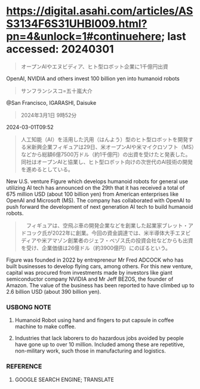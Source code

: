 # https://digital.asahi.com/articles/ASS3134F6S31UHBI009.html?pn=4&unlock=1#continuehere; last accessed: 20240301

> オープンAIやエヌビディア、ヒト型ロボット企業に1千億円出資

OpenAI, NVIDIA and others invest 100 billion yen into humanoid robots

> サンフランシスコ=五十嵐大介

@San Francisco, IGARASHI, Daisuke

> 2024年3月1日 9時52分

2024-03-01T09:52

> 人工知能（AI）を活用した汎用（はんよう）型のヒト型ロボットを開発する米新興企業フィギュアは29日、米オープンAIや米マイクロソフト（MS）などから総額6億7500万ドル（約1千億円）の出資を受けたと発表した。同社はオープンAIと協業し、ヒト型ロボット向けの次世代のAI技術の開発を進めるとしている。

New U.S. venture Figure which develops humanoid robots for general use utilizing AI tech has announced on the 29th that it has received a total of 675 million USD (about 100 billion yen) from American enterprises like OpenAI and Microsoft (MS). The company has collaborated with OpenAI to push forward the development of next generation AI tech to build humanoid robots.

>　フィギュアは、空飛ぶ車の開発企業などを創業した起業家ブレット・アドコック氏が2022年に創業。今回の資金調達では、米半導体大手エヌビディアや米アマゾン創業者のジェフ・ベゾス氏の投資会社などからも出資を受け、企業価値は26億ドル（約3900億円）にのぼるという。

Figure was founded in 2022 by entrepreneur Mr Fred ADCOCK who has built businesses to develop flying cars, among others. For this new venture, capital was procured from investments made by investors like giant semiconductor company NVIDIA and Mr Jeff BEZOS, the founder of Amazon. The value of the business has been reported to have climbed up to 2.6 billion USD (about 390 billion yen).

### USBONG NOTE

1) Humanoid Robot using hand and fingers to put capsule in coffee machine to make coffee.

2) Industries that lack laborers to do hazardous jobs avoided by people have gone up to over 10 million. Included among these are repetitive, non-military work, such those in manufacturing and logistics.

### REFERENCE

1) GOOGLE SEARCH ENGINE; TRANSLATE

